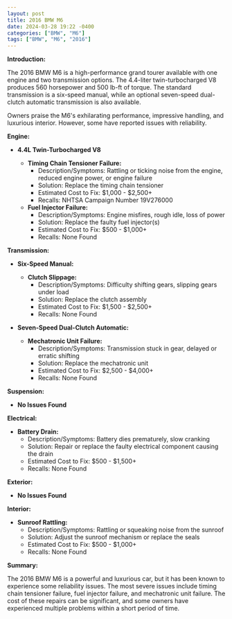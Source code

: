 ```yaml
---
layout: post
title: 2016 BMW M6
date: 2024-03-28 19:22 -0400
categories: ["BMW", "M6"]
tags: ["BMW", "M6", "2016"]
---
```

**Introduction:**

The 2016 BMW M6 is a high-performance grand tourer available with one engine and two transmission options. The 4.4-liter twin-turbocharged V8 produces 560 horsepower and 500 lb-ft of torque. The standard transmission is a six-speed manual, while an optional seven-speed dual-clutch automatic transmission is also available.

Owners praise the M6's exhilarating performance, impressive handling, and luxurious interior. However, some have reported issues with reliability.

**Engine:**

* **4.4L Twin-Turbocharged V8**

  * **Timing Chain Tensioner Failure:**
    * Description/Symptoms: Rattling or ticking noise from the engine, reduced engine power, or engine failure
    * Solution: Replace the timing chain tensioner
    * Estimated Cost to Fix: $1,000 - $2,500+
    * Recalls: NHTSA Campaign Number 19V276000
  * **Fuel Injector Failure:**
    * Description/Symptoms: Engine misfires, rough idle, loss of power
    * Solution: Replace the faulty fuel injector(s)
    * Estimated Cost to Fix: $500 - $1,000+
    * Recalls: None Found

**Transmission:**

* **Six-Speed Manual:**

  * **Clutch Slippage:**
    * Description/Symptoms: Difficulty shifting gears, slipping gears under load
    * Solution: Replace the clutch assembly
    * Estimated Cost to Fix: $1,500 - $2,500+
    * Recalls: None Found

* **Seven-Speed Dual-Clutch Automatic:**

  * **Mechatronic Unit Failure:**
    * Description/Symptoms: Transmission stuck in gear, delayed or erratic shifting
    * Solution: Replace the mechatronic unit
    * Estimated Cost to Fix: $2,500 - $4,000+
    * Recalls: None Found

**Suspension:**

* **No Issues Found**

**Electrical:**

* **Battery Drain:**
    * Description/Symptoms: Battery dies prematurely, slow cranking
    * Solution: Repair or replace the faulty electrical component causing the drain
    * Estimated Cost to Fix: $500 - $1,500+
    * Recalls: None Found

**Exterior:**

* **No Issues Found**

**Interior:**

* **Sunroof Rattling:**
    * Description/Symptoms: Rattling or squeaking noise from the sunroof
    * Solution: Adjust the sunroof mechanism or replace the seals
    * Estimated Cost to Fix: $500 - $1,000+
    * Recalls: None Found

**Summary:**

The 2016 BMW M6 is a powerful and luxurious car, but it has been known to experience some reliability issues. The most severe issues include timing chain tensioner failure, fuel injector failure, and mechatronic unit failure. The cost of these repairs can be significant, and some owners have experienced multiple problems within a short period of time.
